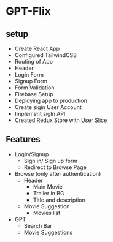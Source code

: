 # GPT-Flix

## setup
 - Create React App
 - Configured TailwindCSS
 - Routing of App
 - Header
 - Login Form
 - Signup Form
 - Form Validation
 - Firebase Setup
 - Deploying app to production
 - Create sigin User Account
 - Implement sigIn API
 - Created Redux Store with User Slice

## Features
 - Login/Signup
    - Sign in/ Sign up form 
    - Redirect to Browse Page
 - Browse (only after authentication)
    - Header
        - Main Movie
        - Trailer in BG
        - Title and description
    - Movie Suggestion
        - Movies list
 - GPT
    - Search Bar
    - Movie Suggestions
 